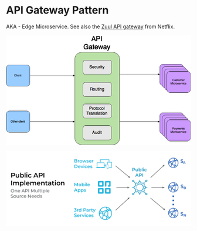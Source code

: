 # API Gateway Pattern

AKA - Edge Microservice. See also the [Zuul API gateway](https://medium.com/geekculture/zuul-api-gateway-2bcdf4dd33e6) from Netflix.

![Zuul API Gateway](zuul-api-gateway.png "Zuul API Gateway")

![API Gateway](public-api.png "API Gateway Patter")
